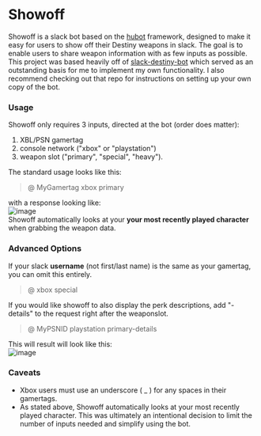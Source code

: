 # Showoff

Showoff is a slack bot based on the [hubot](https://hubot.github.com/) framework, designed to make it easy for users to show off their Destiny weapons in slack. The goal is to enable users to share weapon information with as few inputs as possible.  
This project was based heavily off of [slack-destiny-bot](https://github.com/cprater/slack-destiny-bot) which served as an outstanding basis for me to implement my own functionality. I also recommend checking out that repo for instructions on setting up your own copy of the bot.

### Usage

Showoff only requires 3 inputs, directed at the bot (order does matter):
1. XBL/PSN gamertag
2. console network ("xbox" or "playstation")
3. weapon slot ("primary", "special", "heavy").  

The standard usage looks like this:  
>@<bot-name> MyGamertag xbox primary  

with a response looking like:  
![image](https://cloud.githubusercontent.com/assets/11082871/13480443/eee9a91e-e0ab-11e5-8bcf-8376b48798dd.png)  
Showoff automatically looks at your **your most recently played character** when grabbing the weapon data.  

### Advanced Options
If your slack **username** (not first/last name) is the same as your gamertag, you can omit this entirely.  
>@<bot-name> xbox special

If you would like showoff to also display the perk descriptions, add "-details" to the request right after the weaponslot.  
>@<bot-name> MyPSNID playstation primary-details  

This will result will look like this:  
![image](https://cloud.githubusercontent.com/assets/11082871/13480844/b589bcba-e0ae-11e5-897c-27ade3e4726e.png)  

### Caveats
* Xbox users must use an underscore ( _ ) for any spaces in their gamertags.
* As stated above, Showoff automatically looks at your most recently played character. This was ultimately an intentional decision to limit the number of inputs needed and simplify using the bot.
